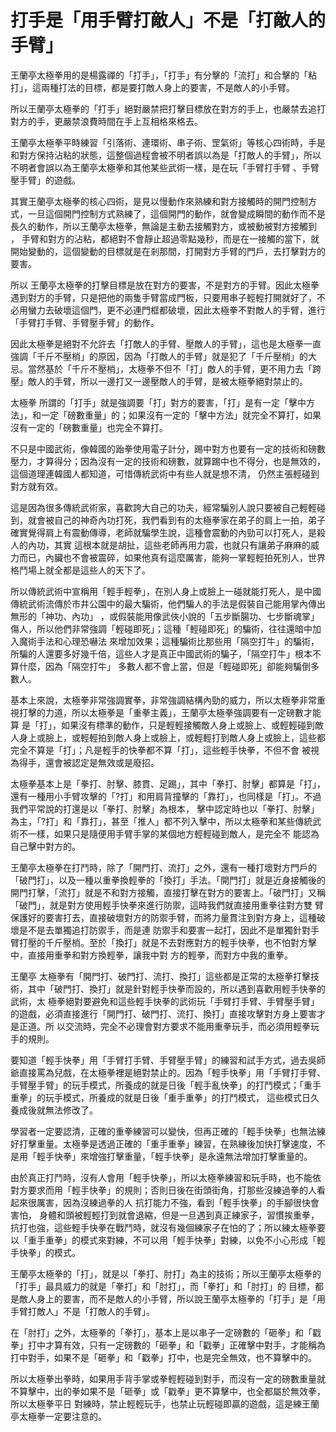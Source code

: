 # 打手是「用手臂打敵人」不是「打敵人的手臂」


王蘭亭太極拳用的是楊露禪的「打手」，「打手」有分擊的「流打」和合擊的「粘打」，這兩種打法的目標，都是要打敵人身上的要害，不是敵人的小手臂。

所以王蘭亭太極拳的「打手」絕對嚴禁把打擊目標放在對方的手上，也嚴禁去追打對方的手，更嚴禁浪費時間在手上互相格來格去。

王蘭亭太極拳平時練習「引落術、連環術、串子術、罡氣術」等核心四術時，手是和對方保持沾粘的狀態，這整個過程會被不明者誤以為是「打敵人的手臂」，所以不明者會誤以為王蘭亭太極拳和其他某些武術一樣，是在玩「手臂打手臂 、手臂壓手臂」的遊戲。

其實王蘭亭太極拳的核心四術，是見以慢動作來熟練和對方接觸時的開門控制方式，一旦這個開門控制方式熟練了，這個開門的動作，就會變成瞬間的動作而不是長久的動作，所以王蘭亭太極拳，無論是主動去接觸對方，或被動被對方接觸到 ， 手臂和對方的沾粘，都絕對不會靜止超過零點幾秒，而是在一接觸的當下，就開始變動的，這個變動的目標就是在剎那間，打開對方手臂的門戶，去打擊對方的要害。

所以 王蘭亭太極拳的打擊目標是放在對方的要害，不是對方的手臂。因此太極拳遇到對方的手臂，只是把他的兩隻手臂當成門板，只要用串子輕輕打開就好了，不必用蠻力去破壞這個門，更不必連門框都破壞，因此太極拳不對敵人的手臂，進行「手臂打手臂、手臂壓手臂」的動作。

因此太極拳是絕對不允許去「打敵人的手臂、壓敵人的手臂」，這也是太極拳一直強調「千斤不壓梢」的原因，因為「打敵人的手臂」就是犯了「千斤壓梢」的大 忌。當然基於「千斤不壓梢」，太極拳不但不「打」敵人的手臂，更不用力去「跨壓」敵人的手臂，所以一邊打又一邊壓敵人的手臂，是被太極拳絕對禁止的。

太極拳 所謂的「打手」就是強調要「打」對方的要害，「打」是有一定「擊中方法」，和一定「磅數重量」的；如果沒有一定的「擊中方法」就完全不算打，如果沒有一定的「磅數重量」也完全不算打。

不只是中國武術，像韓國的跆拳使用電子計分，踢中對方也要有一定的技術和磅數壓力，才算得分；因為沒有一定的技術和磅數，就算踢中也不得分，也是無效的，這個道理連韓國人都知道，可惜傳統武術中有些人就是想不清， 仍然主張輕碰到對方就有效。

這是因為很多傳統武術家，喜歡誇大自己的功夫，經常騙別人說只要被自己輕輕碰到，就會被自己的神奇內功打死，我們看到有的太極拳家在弟子的肩上一拍，弟子確實覺得肩上有震動傳導，老師就騙學生說，這種會震動的內勁可以打死人，是殺人的內功，其實 這根本就是胡扯，這些老師再用力震，也就只有讓弟子麻麻的威力而已，內臟也不會被震碎，如果他真有這麼厲害，能夠一掌輕輕拍死別人，世界格鬥場上就全都是這些人的天下了。

所以傳統武術中宣稱用「輕手輕拳」，在別人身上或臉上一碰就能打死人，是中國傳統武術流傳於市井公園中的最大騙術，他們騙人的手法是假裝自己能用掌內傳出 無形的「神功、內功」 ，或假裝能用像武俠小說的「五步斷腸功、七步斷魂掌」傷人，所以他們非常強調「輕碰即死」；這種「輕碰即死」的騙術，往往還暗中加入魔術手法和心理恐嚇法 來增加效果；這種騙術比那些用「隔空打牛」的騙術，所騙的人還要多好幾千倍，這些人才是真正中國武術的騙子，「隔空打牛」根本不算什麼，因為「隔空打牛」 多數人都不會上當，但是「輕碰即死」卻能夠騙倒多數人。

基本上來說，太極拳非常強調實拳，非常強調結構內勁的威力，所以太極拳非常重視打擊的力道，所以太極拳是「重拳主義」，王蘭亭太極拳強調要有一定磅數才能算 是「打」，如果沒有標準的動作，只是輕輕接觸敵人身上或臉上、或輕輕碰到敵人身上或臉上，或輕輕拍到敵人身上或臉上，或輕輕打到敵人身上或臉上，這些都完全不算是「打」；凡是輕手的快拳都不算「打」，這些輕手快拳，不但不會 被視為得手，還會被認定是無效或是廢招。

太極拳基本上是「拳打、肘擊、膝貫、足踢」，其中「拳打、肘擊」都算是「打」，還有一種用小手臂攻擊的「?打」和用肩背撞擊的「靠打」，也同樣是「打」。不過我們平常說的打還是以「拳打、肘擊」為根本， 擊中認定時也以「拳打、肘擊」為主，「?打」和「靠打」，甚至「推人」都不列入擊中，所以太極拳和某些傳統武術不一樣，如果只是隨便用手臂手掌的某個地方輕輕碰到敵人，是完全不 能認為自己擊中對方的。

王蘭亭太極拳在打鬥時，除了「開門打、流打」之外，還有一種打壞對方門戶的「破門打」，以及一種以重拳換輕拳的「換打」手法。「開門打」就是近身接觸後的 開門打擊，「流打」就是不和對方接觸，直接打擊在對方的要害上。「破門打」又稱「破門」，就是對方使用輕手快拳來進行防禦，這時我們就直接用重拳往對方雙 臂保護好的要害打去，直接破壞對方的防禦手臂，而將力量貫注到對方身上，這種破壞是不是去單獨追打防禦手，而是連 防禦手和要害一起打，因此不是單獨針對手臂打壓的千斤壓梢。至於「換打」就是不去對應對方的輕手快拳，也不怕對方擊中，直接用重拳和對方換輕拳，讓我中對 方的輕拳，而對方中我的重拳。

王蘭亭 太極拳有「開門打、破門打、流打、換打」這些都是正常的太極拳打擊技術，其中「破門打、換打」就是針對輕手快拳而設的，所以遇到喜歡用輕手快拳的武術，太 極拳絕對要避免和這些輕手快拳的武術玩「手臂打手臂、手臂壓手臂」的遊戲，必須直接進行「開門打、破門打、流打、換打」直接攻擊對方身上要害才是正道。所 以交流時，完全不必理會對方要求不能用重拳玩手，而必須用輕拳玩手的規則。

要知道「輕手快拳」用「手臂打手臂、手臂壓手臂」的練習和試手方式，過去吳師爺直接罵為兒戲，在太極拳裡是絕對禁止的。因為「輕手快拳」用「手臂打手臂、 手臂壓手臂」的玩手模式，所養成的就是日後「輕手亂快拳」的打鬥模式；「重手重拳」的玩手模式，所養成的就是日後「重手重拳」的打鬥模式， 這些模式日久養成後就無法修改了。

學習者一定要認清，正確的重拳練習可以變快，但再正確的「輕手快拳」也無法練 好打擊重量。太極拳是透過正確的「重手重拳」練習，在熟練後加快打擊速度，不是用「輕手快拳」來增強打擊重量，「輕手快拳」是永遠無法增加打擊重量的。

由於真正打鬥時，沒有人會用「輕手快拳」，所以太極拳練習和玩手時，也不能依對方要求而用「輕手快拳」的規則；否則日後在街頭街角，打那些沒練過拳的人看起來很厲害，因為沒練過拳的人 抗打能力不強，看到「輕手快拳」的手腳很快會害怕， 身體和頭被輕輕打到就會退縮，但是一旦遇到真正練家子，習慣挨重拳，抗打也強，這些輕手快拳在戰鬥時，就沒有幾個練家子在怕的了；所以練太極拳要以「重手重拳」的模式來對練，不可以用「輕手快拳」對練，以免不小心形成「輕手快拳」的模式。

王蘭亭太極拳的「打」，就是以「拳打、肘打」為主的技術；所以王蘭亭太極拳的「打手」最具威力的就是「拳打」和「肘打」，而「拳打」和「肘打」的 目標，都是敵人身上的要害，而不是敵人的小手臂，所以說王蘭亭太極拳的「打手」是「用手臂打敵人」不是「打敵人的手臂」。

在「肘打」之外，太極拳的「拳打」，基本上是以串子一定磅數的「砸拳」和「戳拳」打中才算有效，只有一定磅數的「砸拳」和「戳拳」正確擊中對手，才能稱為打中對手，如果不是「砸拳」和「戳拳」打中，也是完全無效，也不算擊中的。

所以太極拳出拳時，如果用手背手掌或拳輕輕碰到對手，而沒有一定的磅數重量就不算擊中，出的拳如果不是「砸拳」或「戳拳」更不算擊中，也全都屬於無效拳，所以太極拳平日 對練時，禁止輕輕玩手，也禁止玩輕碰即贏的遊戲，這是練王蘭亭太極拳一定要注意的。
